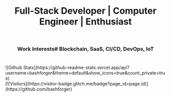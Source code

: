 <center>
  <h1> Full-Stack Developer | Computer Engineer | Enthusiast </h1><br>
  <h3>Work Interests# Blockchain, SaaS, CI/CD, DevOps, IoT<h3>  
</center>
<br>
![Github Stats](https://github-readme-stats.vercel.app/api?username=bashforger&theme=default&show_icons=true&count_private=true)
<br>
[![Visitors](https://visitor-badge.glitch.me/badge?page_id=page.id)](https://github.com/bashforger)
